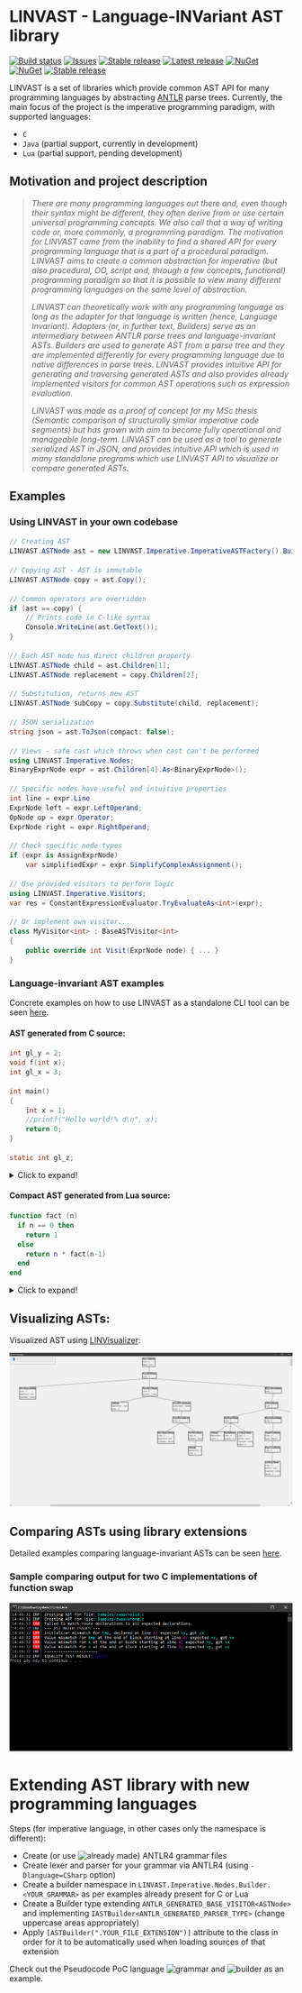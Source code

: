 # LINVAST - Language-INVariant AST library
[![Build status](https://ci.appveyor.com/api/projects/status/ktva6gd4thhx02nf?svg=true)](https://ci.appveyor.com/project/ivan-ristovic/linvast)
[![Issues](https://img.shields.io/github/issues/LINVAST/LINVAST.svg)](https://github.com/LINVAST/LINVAST/issues)
[![Stable release](https://img.shields.io/github/release/LINVAST/LINVAST.svg?label=stable)](https://github.com/LINVAST/LINVAST/releases)
[![Latest release](https://img.shields.io/github/tag-pre/LINVAST/LINVAST.svg?label=latest)](https://github.com/LINVAST/LINVAST/releases)
[![NuGet](https://img.shields.io/nuget/vpre/LINVAST.svg?label=NuGet:%20LINVAST)](https://nuget.org/packages/LINVAST)
[![NuGet](https://img.shields.io/nuget/vpre/LINVAST.Imperative.svg?label=NuGet:%20LINVAST.Imperative)](https://nuget.org/packages/LINVAST.Imperative)
[![Stable release](https://img.shields.io/github/release/LINVAST/CLI.svg?label=linvast-cli)](https://github.com/LINVAST/CLI/releases)

LINVAST is a set of libraries which provide common AST API for many programming languages by abstracting [ANTLR](https://www.antlr.org/) parse trees. Currently, the main focus of the project is the imperative programming paradigm, with supported languages:
- `C`
- `Java` (partial support, currently in development)
- `Lua` (partial support, pending development)

## Motivation and project description
> *There are many programming languages out there and, even though their syntax might be different, they often derive from or use certain universal programming concepts. We also call that a _way of writing code_ or, more commonly, a programming paradigm. The motivation for LINVAST came from the inability to find a shared API for every programming language that is a part of a procedural paradigm. LINVAST aims to create a common abstraction for imperative (but also procedural, OO, script and, through a few concepts, functional) programming paradigm so that it is possible to view many different programming languages on the same level of abstraction.*
>
> *LINVAST can theoretically work with any programming language as long as the adapter for that language is written (hence, _Language Invariant_). Adapters (or, in further text, _Builders_) serve as an intermediary between ANTLR parse trees and language-invariant ASTs. Builders are used to generate AST from a parse tree and they are implemented differently for every programming language due to native differences in parse trees. LINVAST provides intuitive API for generating and traversing generated ASTs and also provides already implemented visitors for common AST operations such as expression evaluation.*
>
> *LINVAST was made as a proof of concept for my MSc thesis (_Semantic comparison of structurally similar imperative code segments_) but has grown with aim to become fully operational and manageable long-term. LINVAST can be used as a tool to generate serialized AST in JSON, and provides intuitive API which is used in many standalone programs which use LINVAST API to visualize or compare generated ASTs.*

## Examples

### Using LINVAST in your own codebase

```cs
// Creating AST
LINVAST.ASTNode ast = new LINVAST.Imperative.ImperativeASTFactory().BuildFromFile("my_src_path");

// Copying AST - AST is immutable
LINVAST.ASTNode copy = ast.Copy();

// Common operators are overridden
if (ast == copy) {
	// Prints code in C-like syntax
	Console.WriteLine(ast.GetText());
}

// Each AST node has direct children property
LINVAST.ASTNode child = ast.Children[1];
LINVAST.ASTNode replacement = copy.Children[2];

// Substitution, returns new AST
LINVAST.ASTNode subCopy = copy.Substitute(child, replacement);

// JSON serialization
string json = ast.ToJson(compact: false);

// Views - safe cast which throws when cast can't be performed
using LINVAST.Imperative.Nodes;
BinaryExprNode expr = ast.Children[4].As<BinaryExprNode>();

// Specific nodes have useful and intuitive properties
int line = expr.Line
ExprNode left = expr.LeftOperand;
OpNode op = expr.Operator;
ExprNode right = expr.RightOperand;

// Check specific node types
if (expr is AssignExprNode)
	var simplifiedExpr = expr.SimplifyComplexAssignment();

// Use provided visitors to perform logic
using LINVAST.Imperative.Visitors;
var res = ConstantExpressionEvaluator.TryEvaluateAs<int>(expr);

// Or implement own visitor...
class MyVisitor<int> : BaseASTVisitor<int>
{
	public override int Visit(ExprNode node) { ... }
}
```

### Language-invariant AST examples

Concrete examples on how to use LINVAST as a standalone CLI tool can be seen [here](https://github.com/LINVAST/CLI/).

#### AST generated from C source:
```c
int gl_y = 2;
void f(int x);
int gl_x = 3;

int main()
{
	int x = 1;
	//printf("Hello world!% d\n", x);
	return 0;
}

static int gl_z;
```

<details>
<summary>Click to expand!</summary>

```json
{
  "Name": null,
  "NodeType": "SourceNode",
  "Line": 1,
  "Children": [
    {
      "NodeType": "DeclStatNode",
      "Line": 1,
      "Children": [
        {
          "Modifiers": {
            "AccessModifiers": "Unspecified",
            "QualifierFlags": "None"
          },
          "TypeName": "int",
          "NodeType": "DeclSpecsNode",
          "Line": 1,
          "Children": []
        },
        {
          "NodeType": "DeclListNode",
          "Line": 1,
          "Children": [
            {
              "Pointer": false,
              "NodeType": "VarDeclNode",
              "Line": 1,
              "Children": [
                {
                  "Identifier": "gl_y",
                  "NodeType": "IdNode",
                  "Line": 1,
                  "Children": []
                },
                {
                  "Value": 2,
                  "Suffix": null,
                  "TypeCode": "Int32",
                  "NodeType": "LitExprNode",
                  "Line": 1,
                  "Children": []
                }
              ]
            }
          ]
        }
      ]
    },
    {
      "NodeType": "DeclStatNode",
      "Line": 3,
      "Children": [
        {
          "Modifiers": {
            "AccessModifiers": "Unspecified",
            "QualifierFlags": "None"
          },
          "TypeName": "void",
          "NodeType": "DeclSpecsNode",
          "Line": 3,
          "Children": []
        },
        {
          "NodeType": "DeclListNode",
          "Line": 3,
          "Children": [
            {
              "Pointer": false,
              "NodeType": "FuncDeclNode",
              "Line": 3,
              "Children": [
                {
                  "Identifier": "f",
                  "NodeType": "IdNode",
                  "Line": 3,
                  "Children": []
                },
                {
                  "IsVariadic": false,
                  "NodeType": "FuncParamsNode",
                  "Line": 3,
                  "Children": [
                    {
                      "NodeType": "FuncParamNode",
                      "Line": 3,
                      "Children": [
                        {
                          "Modifiers": {
                            "AccessModifiers": "Unspecified",
                            "QualifierFlags": "None"
                          },
                          "TypeName": "int",
                          "NodeType": "DeclSpecsNode",
                          "Line": 3,
                          "Children": []
                        },
                        {
                          "Pointer": false,
                          "NodeType": "VarDeclNode",
                          "Line": 3,
                          "Children": [
                            {
                              "Identifier": "x",
                              "NodeType": "IdNode",
                              "Line": 3,
                              "Children": []
                            }
                          ]
                        }
                      ]
                    }
                  ]
                }
              ]
            }
          ]
        }
      ]
    },
    {
      "NodeType": "DeclStatNode",
      "Line": 5,
      "Children": [
        {
          "Modifiers": {
            "AccessModifiers": "Unspecified",
            "QualifierFlags": "None"
          },
          "TypeName": "int",
          "NodeType": "DeclSpecsNode",
          "Line": 5,
          "Children": []
        },
        {
          "NodeType": "DeclListNode",
          "Line": 5,
          "Children": [
            {
              "Pointer": false,
              "NodeType": "VarDeclNode",
              "Line": 5,
              "Children": [
                {
                  "Identifier": "gl_x",
                  "NodeType": "IdNode",
                  "Line": 5,
                  "Children": []
                },
                {
                  "Value": 3,
                  "Suffix": null,
                  "TypeCode": "Int32",
                  "NodeType": "LitExprNode",
                  "Line": 5,
                  "Children": []
                }
              ]
            }
          ]
        }
      ]
    },
    {
      "NodeType": "FuncDefNode",
      "Line": 8,
      "Children": [
        {
          "Modifiers": {
            "AccessModifiers": "Unspecified",
            "QualifierFlags": "None"
          },
          "TypeName": "int",
          "NodeType": "DeclSpecsNode",
          "Line": 8,
          "Children": []
        },
        {
          "Pointer": false,
          "NodeType": "FuncDeclNode",
          "Line": 8,
          "Children": [
            {
              "Identifier": "main",
              "NodeType": "IdNode",
              "Line": 8,
              "Children": []
            }
          ]
        },
        {
          "NodeType": "BlockStatNode",
          "Line": 10,
          "Children": [
            {
              "NodeType": "DeclStatNode",
              "Line": 10,
              "Children": [
                {
                  "Modifiers": {
                    "AccessModifiers": "Unspecified",
                    "QualifierFlags": "None"
                  },
                  "TypeName": "int",
                  "NodeType": "DeclSpecsNode",
                  "Line": 10,
                  "Children": []
                },
                {
                  "NodeType": "DeclListNode",
                  "Line": 10,
                  "Children": [
                    {
                      "Pointer": false,
                      "NodeType": "VarDeclNode",
                      "Line": 10,
                      "Children": [
                        {
                          "Identifier": "x",
                          "NodeType": "IdNode",
                          "Line": 10,
                          "Children": []
                        },
                        {
                          "Value": 1,
                          "Suffix": null,
                          "TypeCode": "Int32",
                          "NodeType": "LitExprNode",
                          "Line": 10,
                          "Children": []
                        }
                      ]
                    }
                  ]
                }
              ]
            },
            {
              "Type": "Return",
              "NodeType": "JumpStatNode",
              "Line": 12,
              "Children": [
                {
                  "Value": 0,
                  "Suffix": null,
                  "TypeCode": "Int32",
                  "NodeType": "LitExprNode",
                  "Line": 12,
                  "Children": []
                }
              ]
            }
          ]
        }
      ]
    },
    {
      "NodeType": "DeclStatNode",
      "Line": 15,
      "Children": [
        {
          "Modifiers": {
            "AccessModifiers": "Unspecified",
            "QualifierFlags": "Static"
          },
          "TypeName": "int",
          "NodeType": "DeclSpecsNode",
          "Line": 15,
          "Children": []
        },
        {
          "NodeType": "DeclListNode",
          "Line": 15,
          "Children": [
            {
              "Pointer": false,
              "NodeType": "VarDeclNode",
              "Line": 15,
              "Children": [
                {
                  "Identifier": "gl_z",
                  "NodeType": "IdNode",
                  "Line": 15,
                  "Children": []
                }
              ]
            }
          ]
        }
      ]
    }
  ]
}
```
</details>


#### Compact AST generated from Lua source:
```lua
function fact (n)
  if n == 0 then
    return 1
  else
    return n * fact(n-1)
  end
end
```

<details>
<summary>Click to expand!</summary>

```json
{"Name":null,"NodeType":"SourceNode","Line":1,"Children":[{"NodeType":"FuncDefNode","Line":1,"Children":[{"Modifiers":{"AccessModifiers":"Unspecified","QualifierFlags":"None"},"TypeName":"object","NodeType":"DeclSpecsNode","Line":1,"Children":[]},{"Pointer":false,"NodeType":"FuncDeclNode","Line":1,"Children":[{"Identifier":"fact","NodeType":"IdNode","Line":1,"Children":[]},{"IsVariadic":false,"NodeType":"FuncParamsNode","Line":1,"Children":[{"NodeType":"FuncParamNode","Line":1,"Children":[{"Modifiers":{"AccessModifiers":"Unspecified","QualifierFlags":"None"},"TypeName":"object","NodeType":"DeclSpecsNode","Line":1,"Children":[]},{"Pointer":false,"NodeType":"VarDeclNode","Line":1,"Children":[{"Identifier":"n","NodeType":"IdNode","Line":1,"Children":[]}]}]}]}]},{"NodeType":"BlockStatNode","Line":2,"Children":[{"NodeType":"IfStatNode","Line":2,"Children":[{"NodeType":"RelExprNode","Line":2,"Children":[{"Identifier":"n","NodeType":"IdNode","Line":2,"Children":[]},{"Symbol":"==","NodeType":"RelOpNode","Line":2,"Children":[]},{"Value":0,"Suffix":null,"TypeCode":"Int32","NodeType":"LitExprNode","Line":2,"Children":[]}]},{"NodeType":"BlockStatNode","Line":3,"Children":[{"Type":"Return","NodeType":"JumpStatNode","Line":3,"Children":[{"NodeType":"ExprListNode","Line":3,"Children":[{"Value":1,"Suffix":null,"TypeCode":"Int32","NodeType":"LitExprNode","Line":3,"Children":[]}]}]}]},{"NodeType":"BlockStatNode","Line":5,"Children":[{"Type":"Return","NodeType":"JumpStatNode","Line":5,"Children":[{"NodeType":"ExprListNode","Line":5,"Children":[{"NodeType":"ArithmExprNode","Line":5,"Children":[{"Identifier":"n","NodeType":"IdNode","Line":5,"Children":[]},{"Symbol":"*","NodeType":"ArithmOpNode","Line":5,"Children":[]},{"NodeType":"FuncCallExprNode","Line":5,"Children":[{"Identifier":"fact","NodeType":"IdNode","Line":5,"Children":[]},{"NodeType":"ExprListNode","Line":5,"Children":[{"NodeType":"ArithmExprNode","Line":5,"Children":[{"Identifier":"n","NodeType":"IdNode","Line":5,"Children":[]},{"Symbol":"-","NodeType":"ArithmOpNode","Line":5,"Children":[]},{"Value":1,"Suffix":null,"TypeCode":"Int32","NodeType":"LitExprNode","Line":5,"Children":[]}]}]}]}]}]}]}]}]}]}]}]}
```
</details>

## Visualizing ASTs:

Visualized AST using [LINVisualizer](https://github.com/LINVAST/LINVisualizer):

![tree](https://raw.githubusercontent.com/LINVAST/LINVisualizer/master/Samples/visualizer.png)


## Comparing ASTs using library extensions

Detailed examples comparing language-invariant ASTs can be seen [here](https://github.com/LINVAST/LINVAST.Imperative.Comparers).


### Sample comparing output for two C implementations of function swap

![swap](https://raw.githubusercontent.com/LINVAST/LINVAST.Imperative.Comparers/master/Samples/swap/valid_c-wrong_c.PNG)


# Extending AST library with new programming languages

Steps (for imperative language, in other cases only the namespace is different):
- Create (or use ![already made](https://github.com/antlr/grammars-v4/)) ANTLR4 grammar files
- Create lexer and parser for your grammar via ANTLR4 (using `-Dlanguage=CSharp` option)
- Create a builder namespace in `LINVAST.Imperative.Nodes.Builder.<YOUR_GRAMMAR>` as per examples already present for C or Lua
- Create a Builder type extending `ANTLR_GENERATED_BASE_VISITOR<ASTNode>` and implementing `IASTBuilder<ANTLR_GENERATED_PARSER_TYPE>` (change uppercase areas appropriately)
- Apply `[ASTBuilder(".YOUR_FILE_EXTENSION")]` attribute to the class in order for it to be automatically used when loading sources of that extension

Check out the Pseudocode PoC language ![grammar](LINVAST.Imperative/Builders/Pseudo/ANTLR/Pseudo.g4) and ![builder](LINVAST.Imperative/Builders/Pseudo/) as an example.
